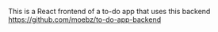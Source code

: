 This is a React frontend of a to-do app that uses this backend https://github.com/moebz/to-do-app-backend
